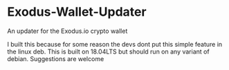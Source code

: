 # Exodus-Wallet-Updater
An updater for the Exodus.io crypto wallet 

I built this because for some reason the devs dont put this simple feature in the linux deb. This is built on 18.04LTS but should run on any variant of debian. Suggestions are welcome
